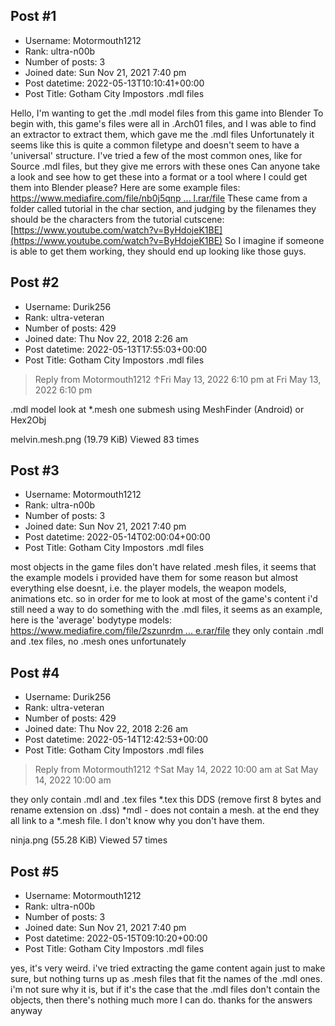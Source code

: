 ## Post #1
- Username: Motormouth1212
- Rank: ultra-n00b
- Number of posts: 3
- Joined date: Sun Nov 21, 2021 7:40 pm
- Post datetime: 2022-05-13T10:10:41+00:00
- Post Title: Gotham City Impostors .mdl files

Hello, I'm wanting to get the .mdl model files from this game into Blender
To begin with, this game's files were all in .Arch01 files, and I was able to find an extractor to extract them, which gave me the .mdl files
Unfortunately it seems like this is quite a common filetype and doesn't seem to have a 'universal' structure.
I've tried a few of the most common ones, like for Source .mdl files, but they give me errors with these ones
Can anyone take a look and see how to get these into a format or a tool where I could get them into Blender please?
Here are some example files:
[https://www.mediafire.com/file/nb0j5qnp ... l.rar/file](https://www.mediafire.com/file/nb0j5qnpsud81o6/tutorial.rar/file)
These came from a folder called tutorial in the char section, and judging by the filenames they should be the characters from the tutorial cutscene:
[https://www.youtube.com/watch?v=ByHdojeK1BE](https://www.youtube.com/watch?v=ByHdojeK1BE)
So I imagine if someone is able to get them working, they should end up looking like those guys.
## Post #2
- Username: Durik256
- Rank: ultra-veteran
- Number of posts: 429
- Joined date: Thu Nov 22, 2018 2:26 am
- Post datetime: 2022-05-13T17:55:03+00:00
- Post Title: Gotham City Impostors .mdl files

> Reply from Motormouth1212 ↑Fri May 13, 2022 6:10 pm at Fri May 13, 2022 6:10 pm
>
> 
.mdl model
look at *.mesh
one submesh using MeshFinder (Android) or Hex2Obj



melvin.mesh.png (19.79 KiB) Viewed 83 times
## Post #3
- Username: Motormouth1212
- Rank: ultra-n00b
- Number of posts: 3
- Joined date: Sun Nov 21, 2021 7:40 pm
- Post datetime: 2022-05-14T02:00:04+00:00
- Post Title: Gotham City Impostors .mdl files

most objects in the game files don't have related .mesh files, it seems that the example models i provided have them for some reason but almost everything else doesnt, i.e. the player models, the weapon models, animations etc.
so in order for me to look at most of the game's content i'd still need a way to do something with the .mdl files, it seems
as an example, here is the 'average' bodytype models:
[https://www.mediafire.com/file/2szunrdm ... e.rar/file](https://www.mediafire.com/file/2szunrdmijgnk3c/average.rar/file)
they only contain .mdl and .tex files, no .mesh ones unfortunately
## Post #4
- Username: Durik256
- Rank: ultra-veteran
- Number of posts: 429
- Joined date: Thu Nov 22, 2018 2:26 am
- Post datetime: 2022-05-14T12:42:53+00:00
- Post Title: Gotham City Impostors .mdl files

> Reply from Motormouth1212 ↑Sat May 14, 2022 10:00 am at Sat May 14, 2022 10:00 am
>
> 
they only contain .mdl and .tex files
*.tex this DDS (remove first 8 bytes and rename extension on .dss)
*mdl - does not contain a mesh. at the end they all link to a *.mesh file. I don't know why you don't have them. 



ninja.png (55.28 KiB) Viewed 57 times
## Post #5
- Username: Motormouth1212
- Rank: ultra-n00b
- Number of posts: 3
- Joined date: Sun Nov 21, 2021 7:40 pm
- Post datetime: 2022-05-15T09:10:20+00:00
- Post Title: Gotham City Impostors .mdl files

yes, it's very weird. i've tried extracting the game content again just to make sure, but nothing turns up as .mesh files that fit the names of the .mdl ones. i'm not sure why it is, but if it's the case that the .mdl files don't contain the objects, then there's nothing much more I can do. thanks for the answers anyway
